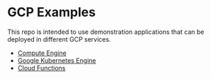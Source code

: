 # GCP Examples

This repo is intended to use demonstration applications that can be deployed in different GCP services.

- [Compute Engine](compute-engine/)
- [Google Kubernetes Engine](google-kubernetes-engine/)
- [Cloud Functions](cloud-functions/)

